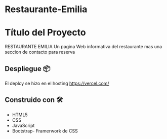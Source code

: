 # Restaurante-Emilia

# Título del Proyecto

RESTAURANTE EMILIA
Un pagina Web informativa del restaurante mas una seccion de contacto para reserva 

## Despliegue 📦

El deploy se hizo en el hosting https://vercel.com/

## Construido con 🛠️

* HTML5
* CSS
* JavaScript 
* Bootstrap- Framerwork de CSS


